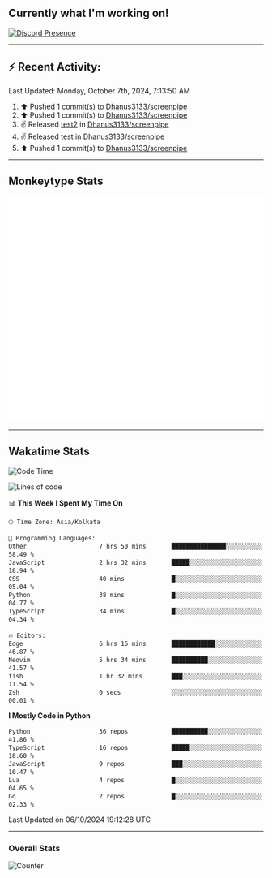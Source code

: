 ## Currently what I'm working on!
[![Discord Presence](https://lanyard.cnrad.dev/api/534981034400284712)](https://discord.com/users/534981034400284712)

---

## :zap: Recent Activity:
<!--RECENT_ACTIVITY:last_update-->
Last Updated: Monday, October 7th, 2024, 7:13:50 AM
<!--RECENT_ACTIVITY:last_update_end-->
<!--RECENT_ACTIVITY:start-->
1. ⬆️ Pushed 1 commit(s) to [Dhanus3133/screenpipe](https://github.com/Dhanus3133/screenpipe)<br>
2. ⬆️ Pushed 1 commit(s) to [Dhanus3133/screenpipe](https://github.com/Dhanus3133/screenpipe)<br>
3. ✌️ Released [test2](https://github.com/Dhanus3133/screenpipe/releases/tag/test2) in [Dhanus3133/screenpipe](https://github.com/Dhanus3133/screenpipe)<br>
4. ✌️ Released [test](https://github.com/Dhanus3133/screenpipe/releases/tag/test) in [Dhanus3133/screenpipe](https://github.com/Dhanus3133/screenpipe)<br>
5. ⬆️ Pushed 1 commit(s) to [Dhanus3133/screenpipe](https://github.com/Dhanus3133/screenpipe)<br>
<!--RECENT_ACTIVITY:end-->

---

## Monkeytype Stats
<a href="https://monkeytype.com/profile/dhanus">
  <img src="https://raw.githubusercontent.com/Dhanus3133/Dhanus3133/monkeytype/monkeytype-lb.svg" alt="Monkeytype Profile" />
</a>

---

## Wakatime Stats
<!--START_SECTION:waka-->
![Code Time](http://img.shields.io/badge/Code%20Time-2%2C219%20hrs%2053%20mins-blue)

![Lines of code](https://img.shields.io/badge/From%20Hello%20World%20I%27ve%20Written-6.0%20million%20lines%20of%20code-blue)

📊 **This Week I Spent My Time On** 

```text
🕑︎ Time Zone: Asia/Kolkata

💬 Programming Languages: 
Other                    7 hrs 50 mins       ███████████████░░░░░░░░░░   58.49 % 
JavaScript               2 hrs 32 mins       █████░░░░░░░░░░░░░░░░░░░░   18.94 % 
CSS                      40 mins             █░░░░░░░░░░░░░░░░░░░░░░░░   05.04 % 
Python                   38 mins             █░░░░░░░░░░░░░░░░░░░░░░░░   04.77 % 
TypeScript               34 mins             █░░░░░░░░░░░░░░░░░░░░░░░░   04.34 % 

🔥 Editors: 
Edge                     6 hrs 16 mins       ████████████░░░░░░░░░░░░░   46.87 % 
Neovim                   5 hrs 34 mins       ██████████░░░░░░░░░░░░░░░   41.57 % 
fish                     1 hr 32 mins        ███░░░░░░░░░░░░░░░░░░░░░░   11.54 % 
Zsh                      0 secs              ░░░░░░░░░░░░░░░░░░░░░░░░░   00.01 % 
```

**I Mostly Code in Python** 

```text
Python                   36 repos            ██████████░░░░░░░░░░░░░░░   41.86 % 
TypeScript               16 repos            █████░░░░░░░░░░░░░░░░░░░░   18.60 % 
JavaScript               9 repos             ███░░░░░░░░░░░░░░░░░░░░░░   10.47 % 
Lua                      4 repos             █░░░░░░░░░░░░░░░░░░░░░░░░   04.65 % 
Go                       2 repos             █░░░░░░░░░░░░░░░░░░░░░░░░   02.33 % 
```




 Last Updated on 06/10/2024 19:12:28 UTC
<!--END_SECTION:waka-->
---

### Overall Stats

<img src="https://moe-counter.glitch.me/get/@Dhanus3133?theme=asoul" alt="Counter" />
